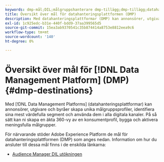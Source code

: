 ```yaml
---
keywords: dmp-mål;DIL;målgruppshanterare dmp-tillägg;dmp-tillägg;datahanteringsplattform;datahanteringsplattform mål
title: Översikt över mål för datahanteringsplattformen (DMP)
description: Med datahanteringsplattformar (DMP) kan annonsörer, utgivare och byråer skapa unika målgruppsprofiler, identifiera sina mest värdefulla segment och använda dem i alla digitala kanaler. På så sätt kan ni skapa en äkta 360-vy av en konsumentprofil, bygga och aktivera meningsfulla målgrupper.
exl-id: 1c925edc-b31e-440f-bdd9-37aa399565d5
source-git-commit: 15ea3ab9370541c35b874414a8753e8812eea9c6
workflow-type: tm+mt
source-wordcount: '140'
ht-degree: 0%

---
```


# Översikt över mål för [!DNL Data Management Platform] (DMP) {#dmp-destinations}

Med [!DNL Data Management Platforms] (datahanteringsplattformar) kan annonsörer, utgivare och byråer skapa unika målgruppsprofiler, identifiera sina mest värdefulla segment och använda dem i alla digitala kanaler. På så sätt kan ni skapa en äkta 360-vy av en konsumentprofil, bygga och aktivera meningsfulla målgrupper.

För närvarande stöder Adobe Experience Platform de mål för datahanteringsplattformen (DMP) som anges nedan. Information om hur du ansluter till dessa mål finns i de enskilda länkarna:

* [Audience Manager DIL utökningen](aam-dil-extension.md)
